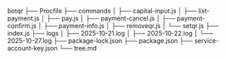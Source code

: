 botqr
├── Procfile
├── commands
│   ├── capital-input.js
│   ├── list-payment.js
│   ├── pay.js
│   ├── payment-cancel.js
│   ├── payment-confirm.js
│   ├── payment-info.js
│   ├── removeqr.js
│   └── setqr.js
├── index.js
├── logs
│   ├── 2025-10-21.log
│   ├── 2025-10-22.log
│   └── 2025-10-27.log
├── package-lock.json
├── package.json
├── service-account-key.json
└── tree.md